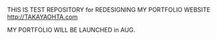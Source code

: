THIS IS TEST REPOSITORY for REDESIGNING MY PORTFOLIO WEBSITE  
http://TAKAYAOHTA.com

MY PORTFOLIO WILL BE LAUNCHED in AUG.